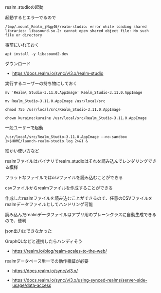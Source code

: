 realm_studioの起動

起動するとエラーでるので

```
/tmp/.mount_Realm_jNqg46/realm-studio: error while loading shared libraries: libasound.so.2: cannot open shared object file: No such file or directory
```


事前にいれておく

```
apt install -y libasound2-dev
```

ダウンロード

- https://docs.realm.io/sync/v/3.x/realm-studio


実行するユーザーの持ち物にしておく

```
mv 'Realm\ Studio-3.11.0.AppImage' Realm_Studio-3.11.0.AppImage

mv Realm_Studio-3.11.0.AppImage /usr/local/src

chmod 755 /usr/local/src/Realm_Studio-3.11.0.AppImage

chown kuraine:kuraine /usr/local/src/Realm_Studio-3.11.0.AppImage

```

一般ユーザーで起動

```
/usr/local/src/Realm_Studio-3.11.0.AppImage --no-sandbox 1>$HOME/launch-realm-studio.log 2>&1 &
```


細かい使い方など


realmファイルはバイナリでrealm_studioはそれを読み込んでレンダリングできる模様

フラットなファイルではcsvファイルを読み込むことができる

csvファイルからrealmファイルを作成することができる

作成したrealmファイルを読み込むことができるので、任意のCSVファイルをrealmデータファイルとしてハンドリング可能

読み込んだrealmデータファイルはアプリ用のプレーンクラスに自動生成できるので、便利

json出力はできなかった

GraphQLなどと連携したらハンディそう

- https://realm.io/blog/realm-scales-to-the-web/


realmデータベース単一での動作検証が必要

- https://docs.realm.io/sync/v/3.x/

- https://docs.realm.io/sync/v/3.x/using-synced-realms/server-side-usage/data-access
